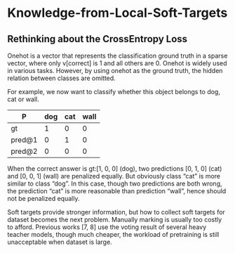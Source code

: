 # Knowledge-from-Local-Soft-Targets

## Rethinking about the CrossEntropy Loss
Onehot is a vector that represents the classification ground truth in a sparse vector, where only v[correct] is 1 and all others are 0. Onehot is widely used in various tasks. However, by using onehot as the ground truth, the hidden relation between classes are omitted. 

For example, we now want to classify whether this object belongs to dog, cat or wall. 

  P  | dog | cat | wall
 ---|---|---|---
 gt | 1 | 0 | 0
 pred@1 | 0 | 1 | 0
 pred@2 | 0 | 0 | 0
 
 When the correct answer is gt:[1, 0, 0] (dog), two predictions [0, 1, 0] (cat) and [0, 0, 1] (wall) are penalized equally. But obviously class “cat” is more similar to class “dog”. In this case, though two predictions are both wrong, the prediction “cat” is more reasonable than prediction “wall”, hence should not be penalized equally.  
 
Soft targets provide stronger information, but how to collect soft targets for dataset becomes the next problem. Manually marking is usually too costly to afford. Previous works [7, 8] use the voting result of several heavy teacher models, though much cheaper, the workload of pretraining is still unacceptable when dataset is large. 

